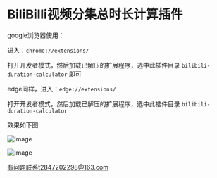 # BiliBilli视频分集总时长计算插件

google浏览器使用：

进入：`chrome://extensions/`

打开开发者模式，然后加载已解压的扩展程序，选中此插件目录 `bilibili-duration-calculator` 即可

edge同样，进入：`edge://extensions/`

打开开发者模式，然后加载已解压的扩展程序，选中此插件目录 `bilibili-duration-calculator `

效果如下图:

![image](https://github.com/user-attachments/assets/283f9280-3fb9-447d-80ec-24bd9b94df0f)

![image](https://github.com/user-attachments/assets/32b07fc5-7caa-4796-a625-743d78290b3a)

有问题联系t2847202298@163.com
